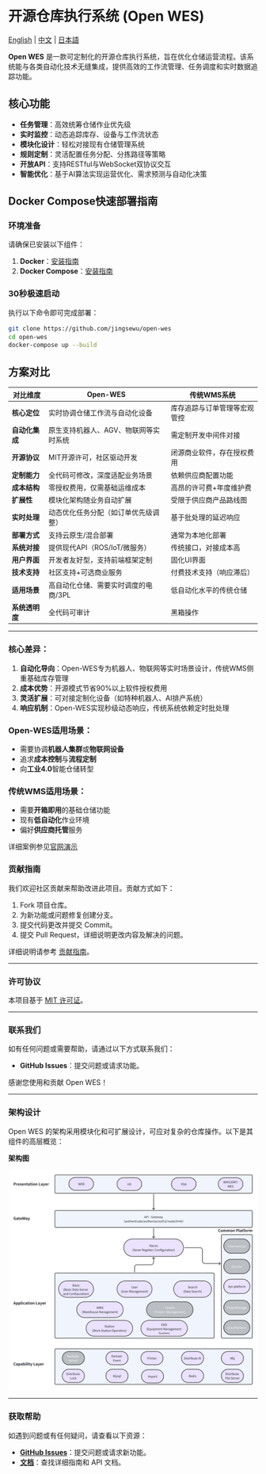 # 开源仓库执行系统 (Open WES)

[English](README.md) | [中文](#README_CN.md) | [日本語](README_JP.md)

**Open WES** 是一款可定制化的开源仓库执行系统，旨在优化仓储运营流程。该系统能与各类自动化技术无缝集成，提供高效的工作流管理、任务调度和实时数据追踪功能。


## 核心功能

- **任务管理**：高效统筹仓储作业优先级
- **实时监控**：动态追踪库存、设备与工作流状态
- **模块化设计**：轻松对接现有仓储管理系统
- **规则定制**：灵活配置任务分配、分拣路径等策略
- **开放API**：支持RESTful与WebSocket双协议交互
- **智能优化**：基于AI算法实现运营优化、需求预测与自动化决策

## Docker Compose快速部署指南

### 环境准备

请确保已安装以下组件：
1. **Docker**：[安装指南](https://docs.docker.com/get-docker/)
2. **Docker Compose**：[安装指南](https://docs.docker.com/compose/install/)

### 30秒极速启动

执行以下命令即可完成部署：
```bash
git clone https://github.com/jingsewu/open-wes
cd open-wes
docker-compose up --build
```

## 方案对比
| **对比维度**       | **Open-WES**                                                                 | **传统WMS系统**                                                             |
|--------------------|------------------------------------------------------------------------------|---------------------------------------------------------------------------|
| **核心定位**       | 实时协调仓储工作流与自动化设备                                               | 库存追踪与订单管理等宏观管控                                              |
| **自动化集成**     | 原生支持机器人、AGV、物联网等实时系统                                        | 需定制开发中间件对接                                                      |
| **开源协议**       | MIT开源许可，社区驱动开发                                                   | 闭源商业软件，存在授权费用                                                |
| **定制能力**       | 全代码可修改，深度适配业务场景                                               | 依赖供应商配置功能                                                        |
| **成本结构**       | 零授权费用，仅需基础运维成本                                                | 高昂的许可费+年度维护费                                                   |
| **扩展性**         | 模块化架构随业务自动扩展                                                    | 受限于供应商产品路线图                                                    |
| **实时处理**       | 动态优化任务分配（如订单优先级调整）                                        | 基于批处理的延迟响应                                                      |
| **部署方式**       | 支持云原生/混合部署                                                         | 通常为本地化部署                                                          |
| **系统对接**       | 提供现代API（ROS/IoT/微服务）                                               | 传统接口，对接成本高                                                      |
| **用户界面**       | 开发者友好型，支持前端框架定制                                              | 固化UI界面                                                                |
| **技术支持**       | 社区支持+可选商业服务                                                       | 付费技术支持（响应滞后）                                                  |
| **适用场景**       | 高自动化仓储、需要实时调度的电商/3PL                                        | 低自动化水平的传统仓储                                                    |
| **系统透明度**     | 全代码可审计                                                                | 黑箱操作                                                                  |

---

### **核心差异**：
1. **自动化导向**：Open-WES专为机器人、物联网等实时场景设计，传统WMS侧重基础库存管理
2. **成本优势**：开源模式节省90%以上软件授权费用
3. **灵活扩展**：可对接定制化设备（如特种机器人、AI排产系统）
4. **响应机制**：Open-WES实现秒级动态响应，传统系统依赖定时批处理

### **Open-WES适用场景**：
- 需要协调**机器人集群**或**物联网设备**
- 追求**成本控制**与**流程定制**
- 向**工业4.0**智能仓储转型

### **传统WMS适用场景**：
- 需要**开箱即用**的基础仓储功能
- 现有**低自动化**作业环境
- 偏好**供应商托管**服务

详细案例参见[官网演示](https://www.openwes.top/)

### 贡献指南

我们欢迎社区贡献来帮助改进此项目。贡献方式如下：

1.  Fork 项目仓库。
2.  为新功能或问题修复创建分支。
3.  提交代码更改并提交 Commit。
4.  提交 Pull Request，详细说明更改内容及解决的问题。

详细说明请参考 [贡献指南](CONTRIBUTING.md)。

* * *

### 许可协议

本项目基于 [MIT 许可证](LICENSE)。

* * *

### 联系我们

如有任何问题或需要帮助，请通过以下方式联系我们：

*   **GitHub Issues**：提交问题或请求功能。

感谢您使用和贡献 Open WES！

* * * 
### 架构设计

Open WES 的架构采用模块化和可扩展设计，可应对复杂的仓库操作。以下是其组件的高层概览：

**架构图**

![Architecture](server/doc/image/architecture.png)

* * *

### 获取帮助

如遇到问题或有任何疑问，请查看以下资源：

*   **[GitHub Issues](https://github.com/jingsewu/open-wes/issues)**：提交问题或请求新功能。
*   **[文档](https://docs.openwes.top)**：查找详细指南和 API 文档。
